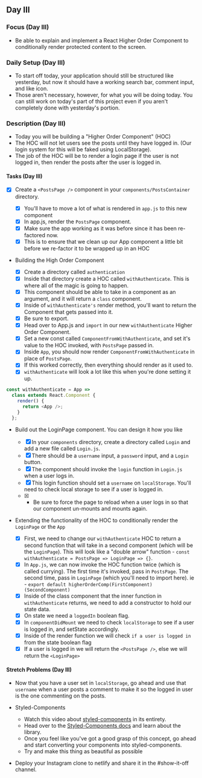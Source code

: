 ## Day III

### Focus (Day III)

- Be able to explain and implement a React Higher Order Component to conditionally render protected content to the screen.

### Daily Setup (Day III)

- To start off today, your application should still be structured like yesterday, but now it should have a working search bar, comment input, and like icon.
- Those aren't necessary, however, for what you will be doing today. You can still work on today's part of this project even if you aren't completely done with yesterday's portion.

### Description (Day III)

- Today you will be building a "Higher Order Component" (HOC)
- The HOC will not let users see the posts until they have logged in. (Our login system for this will be faked using LocalStorage).
- The job of the HOC will be to render a login page if the user is not logged in, then render the posts after the user is logged in.

#### Tasks (Day III)

* [x] Create a `<PostsPage />` component in your `components/PostsContainer` directory.

  * [x] You'll have to move a lot of what is rendered in `app.js` to this new component
  * [x]  In app.js, render the `PostsPage` component.
  * [x]  Make sure the app working as it was before since it has been re-factored now.
  * [x]  This is to ensure that we clean up our App component a little bit before we re-factor it to be wrapped up in an HOC

- Building the High Order Component

  * [x]  Create a directory called `authentication`
  * [x]  Inside that directory create a HOC called `withAuthenticate`. This is where all of the magic is going to happen.
  * [x]  This component should be able to take in a component as an argument, and it will return a `class` component.
  * [x]  Inside of `withAuthenticate's` render method, you'll want to return the Component that gets passed into it.
  * [x]  Be sure to export.
  * [x]  Head over to App.js and `import` in our new `withAuthenticate` Higher Order Component.
  * [x]  Set a new const called `ComponentFromWithAuthenticate`, and set it's value to the HOC invoked, with `PostsPage` passed in.
  * [x]  Inside `App`, you should now render `ComponentFromWithAuthenticate` in place of `PostsPage`.
  * [x]  If this worked correctly, then everything should render as it used to.
  * [x]  `withAuthenticate` will look a lot like this when you're done setting it up.

```js
const withAuthenticate = App =>
  class extends React.Component {
    render() {
      return <App />;
    }
  };
```

- Build out the LoginPage component. You can design it how you like

  * [x]  In your `components` directory, create a directory called `Login` and add a new file called `Login.js`.
  * [x]  There should be a `username` input, a `password` input, and a `Login` button.
  * [x]  The component should invoke the `login` function in `Login.js` when a user logs in.
  * [x]  This login function should set a `username` on `localStorage`. You'll need to check local storage to see if a user is logged in.
  * [x] - Be sure to force the page to reload when a user logs in so that our component un-mounts and mounts again.

- Extending the functionality of the HOC to conditionally render the `LoginPage` or the `App`

  * [x] First, we need to change our `withAuthenticate` HOC to return a second function that will take in a second component (which will be the `LoginPage`). This will look like a "double arrow" function - `const withAuthenticate = PostsPage => LoginPage => {}`.
  * [x] In `App.js`, we can now invoke the HOC function twice (which is called currying). The first time it's invoked, pass in `PostsPage`. The second time, pass in `LoginPage` (which you'll need to import here). ie - `export default higherOrderComp(FirstComponent)(SecondComponent)`
  * [x] Inside of the class component that the inner function in `withAuthenticate` returns, we need to add a constructor to hold our state data.
  * [x] On state we need a `loggedIn` boolean flag.
  * [x] In `componentDidMount` we need to check `localStorage` to see if a user is logged in, and setState accordingly.
  * [x] Inside of the render function we will check `if a user is logged in` from the state boolean flag
  * [x] If a user is logged in we will return the `<PostsPage />`, else we will return the `<LoginPage>`

#### Stretch Problems (Day III)

- Now that you have a user set in `localStorage`, go ahead and use that `username` when a user posts a comment to make it so the logged in user is the one commenting on the posts.
- Styled-Components

  - Watch this video about [styled-components](https://youtu.be/bIK2NwoK9xk) in its entirety.
  - Head over to the [Styled-Components docs](https://www.styled-components.com/) and learn about the library.
  - Once you feel like you've got a good grasp of this concept, go ahead and start converting your components into styled-components.
  - Try and make this thing as beautiful as possible

- Deploy your Instagram clone to netlify and share it in the #show-it-off channel.
